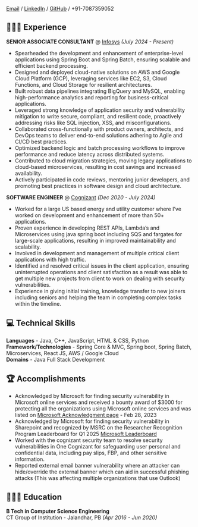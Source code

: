 [Email](mailto:singh.swaraj1999@gmail.com) / [LinkedIn](https://www.linkedin.com/in/singhswaraj/) / [GitHub](https://github.com/rogerthat07/) / +91-7087359052

## 👩🏼‍💻 Experience

**SENIOR ASSOCIATE CONSULTANT** @ [Infosys](https://infosys.com) _(July 2024 - Present)_<br>
  - Spearheaded the development and enhancement of enterprise-level applications using Spring Boot and Spring Batch, ensuring scalable and efficient backend processing.
  - Designed and deployed cloud-native solutions on AWS and Google Cloud Platform (GCP), leveraging services like EC2, S3, Cloud Functions, and Cloud Storage for resilient architectures.
  - Built robust data pipelines integrating BigQuery and MySQL, enabling high-performance analytics and reporting for business-critical applications.
  - Leveraged strong knowledge of application security and vulnerability mitigation to write secure, compliant, and resilient code, proactively addressing risks like SQL injection, XSS, and misconfigurations.
  - Collaborated cross-functionally with product owners, architects, and DevOps teams to deliver end-to-end solutions adhering to Agile and CI/CD best practices.
  - Optimized backend logic and batch processing workflows to improve performance and reduce latency across distributed systems.
  - Contributed to cloud migration strategies, moving legacy applications to cloud-based microservices, resulting in cost savings and increased availability.
  - Actively participated in code reviews, mentoring junior developers, and promoting best practices in software design and cloud architecture.

**SOFTWARE ENGINEER** @ [Cognizant](https://cognizant.com) _(Dec 2020 - July 2024)_<br>
  - Worked for a large US based energy and utility customer where I’ve worked on development and enhancement of more than 50+ applications.
  - Proven experience in developing REST APIs, Lambda’s and Microservices using java spring boot including SQS and fargates for large-scale applications, resulting in improved maintainability and scalability.
  - Involved in development and management of multiple critical client applications with high traffic.
  - Identified and resolved critical issues in the client application, ensuring uninterrupted operations and client satisfaction as a result was able to get multiple new projects from client to work on dealing with security vulnerabilities.
  - Experience in giving initial training, knowledge transfer to new joiners including seniors and helping the team in completing complex tasks within the timeline.

## 💻 Technical Skills
  **Languages** - Java, C++, JavaScript, HTML & CSS, Python<br>
  **Framework/Technologies** - Spring Core & MVC, Spring boot, Spring Batch, Microservices, React JS, AWS / Google Cloud<br>
  **Domains** - Java Full Stack Development<br>

## 🏆 Accomplishments
  - Acknowledged by Microsoft for finding security vulnerability in Microsoft online services and received a bounty award of $3000 for protecting all the organizations using Microsoft online services and was listed on [Microsoft Acknowledgment page](https://msrc.microsoft.com/update-guide/acknowledgement/online) - Feb 28, 2023
  - Acknowledged by Microsoft for finding security vulnerability in Sharepoint and recognized by MSRC on the Researcher Recognition Program Leaderboard for Q1 2025 [Microsoft Leaderboard](https://msrc.microsoft.com/leaderboard)
  - Worked with the cognizant security team to resolve security vulnerabilities in One Cognizant for safeguarding user personal and confidential data, including pay slips, FBP, and other sensitive information.
  - Reported external email banner vulnerability where an attacker can hide/override the external banner which can aid in
  successful phishing attacks (This was affecting multiple organizations that use Outlook)

## 👩🏼‍🎓 Education
**B Tech in Computer Science Engineering**<br>
CT Group of Institution - Jalandhar, PB _(Apr 2016 - Jun 2020)_
